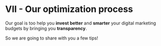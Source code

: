 # VII - Our optimization process

Our goal is too help you **invest better** and **smarter** your digital
marketing budgets by bringing you **transparency**.

So we are going to share with you a few tips!
